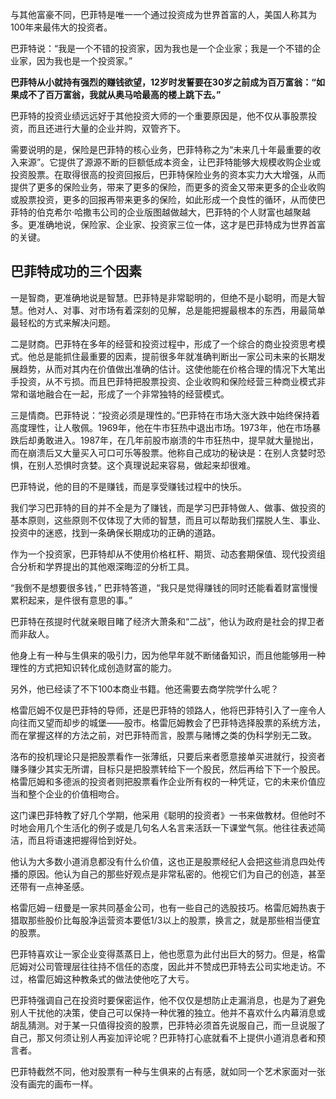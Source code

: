 与其他富豪不同，巴菲特是唯一一个通过投资成为世界首富的人，美国人称其为100年来最伟大的投资者。

巴菲特说：“我是一个不错的投资家，因为我也是一个企业家；我是一个不错的企业家，因为我也是一个投资家。”

**巴菲特从小就持有强烈的赚钱欲望，12岁时发誓要在30岁之前成为百万富翁：“如果成不了百万富翁，我就从奥马哈最高的楼上跳下去。”**

巴菲特的投资业绩远远好于其他投资大师的一个重要原因是，他不仅从事股票投资，而且还进行大量的企业并购，双管齐下。



需要说明的是，保险是巴菲特的核心业务，巴菲特称之为“未来几十年最重要的收入来源”。它提供了源源不断的巨额低成本资金，让巴菲特能够大规模收购企业或投资股票。在取得很高的投资回报后，巴菲特保险业务的资本实力大大增强，从而提供了更多的保险业务，带来了更多的保险，而更多的资金又带来更多的企业收购或股票投资，更多的回报再带来更多的保险，如此形成一个良性的循环，从而使巴菲特的伯克希尔·哈撒韦公司的企业版图越做越大，巴菲特的个人财富也越聚越多。更准确地说，保险家、企业家、投资家三位一体，这才是巴菲特成为世界首富的关键。

## 巴菲特成功的三个因素

一是智商，更准确地说是智慧。巴菲特是非常聪明的，但绝不是小聪明，而是大智慧。他对人、对事、对市场有着深刻的见解，总是能把握最根本的东西，用最简单最轻松的方式来解决问题。

二是财商。巴菲特在多年的经营和投资过程中，形成了一个综合的商业投资思考模式。他总是能抓住最重要的因素，提前很多年就准确判断出一家公司未来的长期发展趋势，从而对其内在价值做出准确的估计。这使他能在价格合理的情况下大笔出手投资，从不亏损。而且巴菲特把股票投资、企业收购和保险经营三种商业模式非常和谐地融合在一起，形成了一个非常独特的经营模式。

三是情商。巴菲特说：“投资必须是理性的。”巴菲特在市场大涨大跌中始终保持着高度理性，让人敬佩。1969年，他在牛市狂热中退出市场。1973年，他在市场暴跌后却勇敢进入。1987年，在几年前股市崩溃的牛市狂热中，提早就大量抛出，而在崩溃后又大量买入可口可乐等股票。他称自己成功的秘诀是：在别人贪婪时恐惧，在别人恐惧时贪婪。这个真理说起来容易，做起来却很难。

巴菲特说，他的目的不是赚钱，而是享受赚钱过程中的快乐。

我们学习巴菲特的目的并不全是为了赚钱，而是学习巴菲特做人、做事、做投资的基本原则，这些原则不仅体现了大师的智慧，而且可以帮助我们摆脱人生、事业、投资中的迷惑，找到一条确保长期成功的正确的道路。

作为一个投资家，巴菲特却从不使用价格杠杆、期货、动态套期保值、现代投资组合分析和学界提出的其他艰深晦涩的分析工具。

“我倒不是想要很多钱，” 巴菲特答道，“我只是觉得赚钱的同时还能看着财富慢慢累积起来，是件很有意思的事。”

巴菲特在孩提时代就亲眼目睹了经济大萧条和“二战”，他认为政府是社会的捍卫者而非敌人。

他身上有一种与生俱来的吸引力，因为他早年就不断储备知识，而且他能够用一种理性的方式把知识转化成创造财富的能力。

另外，他已经读了不下100本商业书籍。他还需要去商学院学什么呢？

格雷厄姆不仅是巴菲特的导师，还是巴菲特的领路人，他将巴菲特引入了一座令人向往而又望而却步的城堡——股市。格雷厄姆教会了巴菲特选择股票的系统方法，而在掌握这样的方法之前，对巴菲特而言，股票与赌博之类的伪科学别无二致。

洛布的投机理论只是把股票看作一张薄纸，只要后来者愿意接单买进就行，投资者赚多赚少其实无所谓，目标只是把股票转给下一个股民，然后再给下下一个股民。格雷厄姆和多德派的投资者则把股票看作企业所有权的一种凭证，它的未来价值应当和整个企业的价值相吻合。

这门课巴菲特教了好几个学期，他采用《聪明的投资者》一书来做教材。但他时不时地会用几个生活化的例子或是几句名人名言来活跃一下课堂气氛。他往往表述简洁，而且将语速把握得恰到好处。

他认为大多数小道消息都没有什么价值，这也正是股票经纪人会把这些消息四处传播的原因。他认为自己的那些好观点是非常私密的。他视它们为自己的创造，甚至还带有一点神圣感。

格雷厄姆－纽曼是一家共同基金公司，也有一些自己的选股技巧。格雷厄姆热衷于猎取那些股价比每股净运营资本要低1/3以上的股票，换言之，就是那些相当便宜的股票。

巴菲特喜欢让一家企业变得蒸蒸日上，他也愿意为此付出巨大的努力。但是，格雷厄姆对公司管理层往往持不信任的态度，因此并不赞成巴菲特去公司实地走访。不过，格雷厄姆这种教条式的做法使他吃了大亏。

巴菲特强调自己在投资时要保密运作，他不仅仅是想防止走漏消息，也是为了避免别人干扰他的决策，使自己可以保持一种优雅的独立。他并不喜欢什么内幕消息或胡乱猜测。对于某一只值得投资的股票，巴菲特必须首先说服自己，而一旦说服了自己，那又何须让别人再妄加评论呢？巴菲特打心底就看不上提供小道消息者和预言者。

巴菲特截然不同，他对股票有一种与生俱来的占有感，就如同一个艺术家面对一张没有画完的画布一样。

